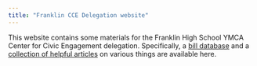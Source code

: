 ```yaml
---
title: "Franklin CCE Delegation website"
---
```


This website contains some materials for the Franklin High School YMCA Center for Civic Engagement delegation.
Specifically, a [bill database](/explorer) and a [collection of helpful articles](/kb) on various things are available here.